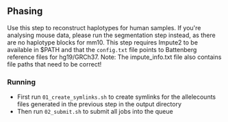 ## Phasing

Use this step to reconstruct haplotypes for human samples. If you're analysing mouse data, please run the segmentation step instead, as there are no haplotype blocks for mm10. This step requires Impute2 to be available in $PATH and that the `config.txt` file points to Battenberg reference files for hg19/GRCh37. Note: The impute_info.txt file also contains file paths that need to be correct!

### Running
 * First run `01_create_symlinks.sh` to create symlinks for the allelecounts files generated in the previous step in the output directory
 * Then run `02_submit.sh` to submit all jobs into the queue
